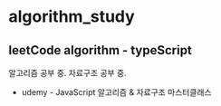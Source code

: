 # algorithm_study

## leetCode algorithm - typeScript

알고리즘 공부 중.
자료구조 공부 중.

- udemy - JavaScript 알고리즘 & 자료구조 마스터클래스
